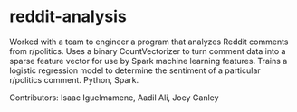 # reddit-analysis
Worked with a team to engineer a program that analyzes Reddit comments from r/politics. Uses a binary CountVectorizer to turn comment data into a sparse feature vector for use by Spark machine learning features. Trains a logistic regression model to determine the sentiment of a particular r/politics comment. Python, Spark.

Contributors: Isaac Iguelmamene, Aadil Ali, Joey Ganley
